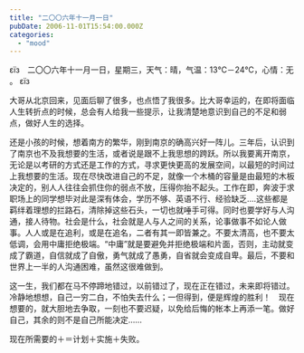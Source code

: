 ```yaml
---
title: "二〇〇六年十一月一日"
pubDate: 2006-11-01T15:54:00.000Z
categories: 
  - "mood"
---
```


εїз　二〇〇六年十一月一日，星期三，天气：晴，气温：13℃－24℃，心情：无 。 εїз

  

大哥从北京回来，见面后聊了很多，也点悟了我很多。比大哥幸运的，在即将面临人生转折点的时候，总会有人给我一些提示，让我清楚地意识到自己的不足和弱点，做好人生的选择。

还是小孩的时候，想着南方的繁华，刚到南京的确高兴好一阵儿。三年后，认识到了南京也不及我想要的生活，或者说是跟不上我思想的跨跃。所以我要离开南京，无论是以考研的方式还是工作的方式，寻求更快更高的发展空间，以最短的时间过上我想要的生活。现在尽快改进自己的不足，就像一个木桶的容量是由最短的木板决定的，别人人往往会抓住你的弱点不放，压得你抬不起头。工作在即，奔波于求职场上的同学想毕对此是深有体会，学历不够、英语不行、经验缺乏....这些都是羁绊着理想的拦路石，清除掉这些石头，一切也就唾手可得。同时也要学好与人沟通，接人待物。社会是什么，社会就是人与人之间的关系，论事做事不如论人做事。人人或是在追利，或是在追名，二者有其一即皆兼之。不要太清高，也不要太低调，会用中庸拒绝极端。“中庸”就是要避免并拒绝极端和片面，否则，主动就变成了霸道，自信就成了自傲，勇气就成了愚勇，自省就会变成自卑。最后，不要和世界上一半的人沟通困难，虽然这很难做到。

这一生，我们都在马不停蹄地错过，以前错过了，现在正在错过，未来即将错过。冷静地想想，自己一穷二白，不怕失去什么；一但得到，便是辉煌的胜利！　现在想要的，就大胆地去争取，一刻也不要迟疑，以免给后悔的帐本上再添一笔。做好自己，其余的则不是自己所能决定……

现在所需要的＋＝计划＋实施＋失败。
